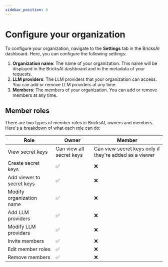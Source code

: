 ```yaml
---
sidebar_position: 4
---
```


# Configure your organization

To configure your organization, navigate to the **Settings** tab in the BricksAI dashboard. Here, you can configure the following settings:

1. **Organization name**: The name of your organization. This name will be displayed in the BricksAI dashboard and in the metadata of your requests.
2. **LLM providers**: The LLM providers that your organization can access. You can add or remove LLM providers at any time.
3. **Members**: The members of your organization. You can add or remove members at any time.

## Member roles

There are two types of member roles in BricksAI, owners and members. Here's a breakdown of what each role can do:

| Role                      | Owner                    | Member                                                 |
| ------------------------- | ------------------------ | ------------------------------------------------------ |
| View secret keys          | Can view all secret keys | Can view secret keys only if they're added as a viewer |
| Create secret keys        | ✅                       | ❌                                                     |
| Add viewer to secret keys | ✅                       | ❌                                                     |
| Modify organization name  | ✅                       | ❌                                                     |
| Add LLM providers         | ✅                       | ❌                                                     |
| Modify LLM providers      | ✅                       | ❌                                                     |
| Invite members            | ✅                       | ❌                                                     |
| Edit member roles         | ✅                       | ❌                                                     |
| Remove members            | ✅                       | ❌                                                     |
